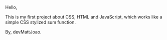 
Hello, 

This is my first project about CSS, HTML and JavaScript, which works like a simple CSS stylized sum function.

By, devMattJoao.